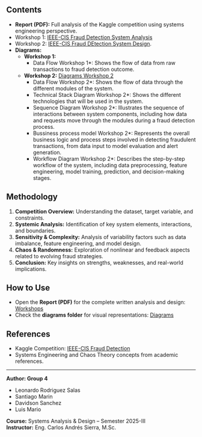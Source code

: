
## Contents
- **Report (PDF):** Full analysis of the Kaggle competition using systems engineering perspective.
- Workshop 1: [IEEE-CIS Fraud Detection System Analysis](https://github.com/DScode27/IEEE-CIS-Fraud-Detection-AD-Systems/blob/main/Workshop/Workshop_1_IEEE-CIS_Fraud_Detection_Analysis.pdf)
- Workshop 2: [IEEE-CIS Fraud DEtection System Design](https://github.com/DScode27/IEEE-CIS-Fraud-Detection-AD-Systems/blob/main/Workshop/Workshop_2_Design/Workshop_2_IEEE-CIS_Fraud_Detection_Design.pdf).
- **Diagrams:**  
  - **Workshop 1:**
    - Data Flow Workshop 1*: Shows the flow of data from raw transactions to fraud detection outcome.
  - **Workshop 2:** [Diagrams Workshop 2](https://github.com/DScode27/IEEE-CIS-Fraud-Detection-AD-Systems/blob/main/Workshop/Diagrams/Workshop_2)
    - Data Flow Workshop 2*: Shows the flow of data through the different modules of the system.
    - Technical Stack Diagram Workshop 2*: Shows the different technologies that will be used in the system.
    - Sequence Diagram Workshop 2*: Illustrates the sequence of interactions between system components, including how data and requests move through the modules during a fraud detection process.
    - Bussiness process model Workshop 2*: Represents the overall business logic and process steps involved in detecting fraudulent transactions, from data input to model evaluation and alert generation.
    - Workflow Diagram Workshop 2*: Describes the step-by-step workflow of the system, including data preprocessing, feature engineering, model training, prediction, and decision-making stages.

## Methodology
1. **Competition Overview:** Understanding the dataset, target variable, and constraints.  
2. **Systemic Analysis:** Identification of key system elements, interactions, and boundaries.  
3. **Sensitivity & Complexity:** Analysis of variability factors such as data imbalance, feature engineering, and model design.  
4. **Chaos & Randomness:** Exploration of nonlinear and feedback aspects related to evolving fraud strategies.  
5. **Conclusion:** Key insights on strengths, weaknesses, and real-world implications.  

## How to Use
- Open the **Report (PDF)** for the complete written analysis and design: [Workshops](https://github.com/DScode27/IEEE-CIS-Fraud-Detection-AD-Systems/blob/main/Workshop/)
- Check the **diagrams folder** for visual representations: [Diagrams](https://github.com/DScode27/IEEE-CIS-Fraud-Detection-AD-Systems/blob/main/Workshop/Diagrams/)

## References
- Kaggle Competition: [IEEE-CIS Fraud Detection](https://www.kaggle.com/competitions/ieee-fraud-detection)  
- Systems Engineering and Chaos Theory concepts from academic references.  

---

**Author: Group 4** 
- Leonardo Rodriguez Salas
- Santiago Marin
- Davidson Sanchez
- Luis Mario
  
**Course:** Systems Analysis & Design – Semester 2025-III  
**Instructor:** Eng. Carlos Andrés Sierra, M.Sc.  
